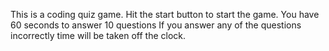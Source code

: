 This is a coding quiz game.
Hit the start button to start the game.
You have 60 seconds to answer 10 questions
If you answer any of the questions incorrectly time will be taken off the clock.